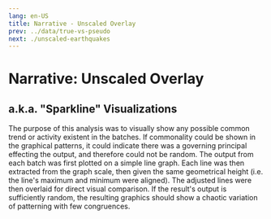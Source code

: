 ```yaml
---
lang: en-US
title: Narrative - Unscaled Overlay
prev: ../data/true-vs-pseudo
next: ./unscaled-earthquakes
---
```


# Narrative: Unscaled Overlay

## a.k.a. "Sparkline" Visualizations

The purpose of this analysis was to visually show any possible common trend or activity existent in the batches. If commonality could be shown in the graphical patterns, it could indicate there was a governing principal effecting the output, and therefore could not be random. The output from each batch was first plotted on a simple line graph. Each line was then extracted from the graph scale, then given the same geometrical height (i.e. the line's maximum and minimum were aligned). The adjusted lines were then overlaid for direct visual comparison. If the result's output is sufficiently random, the resulting graphics should show a chaotic variation of patterning with few congruences.
